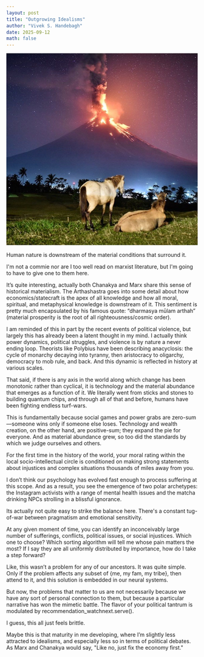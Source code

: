```yaml
---
layout: post
title: "Outgrowing Idealisms"
author: "Vivek S. Handebagh"
date: 2025-09-12
math: false
---
```


![horses](/assets/images/horses-volcano.jpg)

Human nature is downstream of the material conditions that surround it. 

I'm not a commie nor are I too well read on marxist literature, but I'm going to have to give one to them here.

It’s quite interesting, actually both Chanakya and Marx share this sense of historical materialism. The Arthashastra goes into some detail about how economics/statecraft is the apex of all knowledge and how all moral, spiritual, and metaphysical knowledge is downstream of it. This sentiment is pretty much encapsulated by his famous quote: “dharmasya mūlam arthah” (material prosperity is the root of all righteousness/cosmic order).

I am reminded of this in part by the recent events of political violence, but largely this has already been a latent thought in my mind. I actually think power dynamics, political struggles, and violence is by nature a never ending loop. Theorists like Polybius have been describing anacyclosis: the cycle of monarchy decaying into tyranny, then aristocracy to oligarchy, democracy to mob rule, and back. And this dynamic is reflected in history at various scales.

That said, if there is any axis in the world along which change has been monotonic rather than cyclical, it is technology and the material abundance that emerges as a function of it. We literally went from sticks and stones to building quantum chips, and through all of that and before, humans have been fighting endless turf-wars.

This is fundamentally because social games and power grabs are zero-sum—someone wins only if someone else loses. Technology and wealth creation, on the other hand, are positive-sum; they expand the pie for everyone. And as material abundance grew, so too did the standards by which we judge ourselves and others. 

For the first time in the history of the world, your moral rating within the local socio-intellectual circle is conditioned on making strong statements about injustices and complex situations thousands of miles away from you.

I don’t think our psychology has evolved fast enough to process suffering at this scope. And as a result, you see the emergence of two polar archetypes: the Instagram activists with a range of mental health issues and the matcha drinking NPCs strolling in a blissful ignorance. 

Its actually not quite easy to strike the balance here. There's a constant tug-of-war between pragmatism and emotional sensitivity. 

At any given moment of time, you can identify an inconceivably large number of sufferings, conflicts, political issues, or social injustices. Which one to choose? Which sorting algorithm will tell me whose pain matters the most? If I say they are all uniformly distributed by importance, how do I take a step forward?

Like, this wasn’t a problem for any of our ancestors. It was quite simple. Only if the problem affects any subset of {me, my fam, my tribe}, then attend to it, and this solution is embedded in our neural systems.

But now, the problems that matter to us are not necessarily because we have any sort of personal connection to them, but because a particular narrative has won the mimetic battle. The flavor of your political tantrum is modulated by recommendation_watchnext.serve(). 

I guess, this all just feels brittle.

Maybe this is that maturity in me developing, where I’m slightly less attracted to idealisms, and especially less so in terms of political debates. As Marx and Chanakya would say, "Like no, just fix the economy first."

